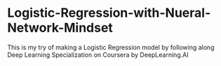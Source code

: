 # Logistic-Regression-with-Nueral-Network-Mindset

This is my try of making a Logistic Regression model by following along Deep Learning Specialization on Coursera by DeepLearning.AI
